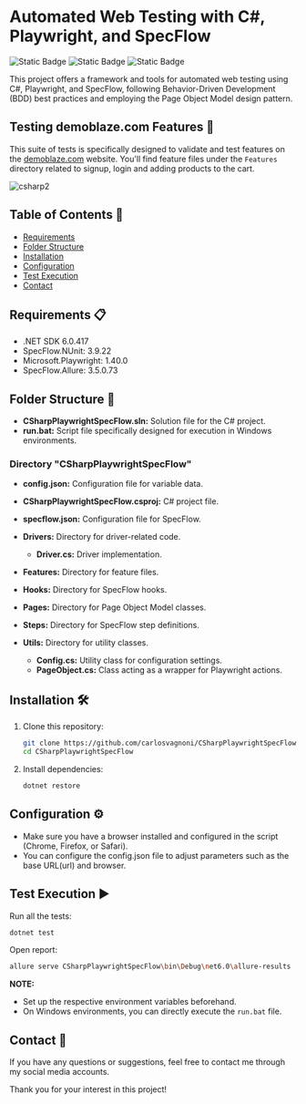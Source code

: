 # Automated Web Testing with C#, Playwright, and SpecFlow
![Static Badge](https://img.shields.io/badge/C%23-logo?style=for-the-badge&logo=c%23&logoColor=rgb(151%2C%2020%2C%20190)&labelColor=white&color=rgb(22%2C%2027%2C%2034))
![Static Badge](https://img.shields.io/badge/Playwright-logo?style=for-the-badge&logo=playwright&logoColor=rgb(214%2C%2083%2C%2072)&labelColor=rgb(46%2C%20173%2C%2051)&color=rgb(22%2C%2027%2C%2034))
![Static Badge](https://img.shields.io/badge/SpecFlow-logo?style=for-the-badge&logo=cucumber&logoColor=black&labelColor=rgb(35%2C%20217%2C%20108)&color=rgb(22%2C%2027%2C%2034))

This project offers a framework and tools for automated web testing using C#, Playwright, and SpecFlow, following Behavior-Driven Development (BDD) best practices and employing the Page Object Model design pattern.

## Testing demoblaze.com Features 🧪

This suite of tests is specifically designed to validate and test features on the [demoblaze.com](https://www.demoblaze.com) website. You'll find feature files under the `Features` directory related to signup, login and adding products to the cart.

![csharp2](https://github.com/carlosvagnoni/CSharpPlaywrightSpecFlow/assets/106275103/d08b936f-0700-4e3d-8c54-b4815d910489)

## Table of Contents 📑
- [Requirements](#requirements)
- [Folder Structure](#folder-structure)
- [Installation](#installation)
- [Configuration](#configuration)
- [Test Execution](#test-execution)
- [Contact](#contact)

## <a id="requirements">Requirements 📋</a>

- .NET SDK 6.0.417
- SpecFlow.NUnit: 3.9.22
- Microsoft.Playwright: 1.40.0
- SpecFlow.Allure: 3.5.0.73

## <a id="folder-structure">Folder Structure 📂</a>

- **CSharpPlaywrightSpecFlow.sln:** Solution file for the C# project.
- **run.bat:** Script file specifically designed for execution in Windows environments.

### Directory "CSharpPlaywrightSpecFlow"

- **config.json:** Configuration file for variable data.
- **CSharpPlaywrightSpecFlow.csproj:** C# project file.
- **specflow.json:** Configuration file for SpecFlow.

- **Drivers:** Directory for driver-related code.
  - **Driver.cs:** Driver implementation.

- **Features:** Directory for feature files.

- **Hooks:** Directory for SpecFlow hooks.

- **Pages:** Directory for Page Object Model classes.

- **Steps:** Directory for SpecFlow step definitions.

- **Utils:** Directory for utility classes.
  - **Config.cs:** Utility class for configuration settings.
  - **PageObject.cs:** Class acting as a wrapper for Playwright actions.

## <a id="installation">Installation 🛠️</a>

1. Clone this repository:

    ```bash
    git clone https://github.com/carlosvagnoni/CSharpPlaywrightSpecFlow.git
    cd CSharpPlaywrightSpecFlow
    ```

2. Install dependencies:

    ```bash
    dotnet restore
    ```

## <a id="configuration">Configuration ⚙️</a>

- Make sure you have a browser installed and configured in the script (Chrome, Firefox, or Safari).
- You can configure the config.json file to adjust parameters such as the base URL(url) and browser.

## <a id="test-execution">Test Execution ▶️</a>

Run all the tests:

```bash
dotnet test
```

Open report:

```bash
allure serve CSharpPlaywrightSpecFlow\bin\Debug\net6.0\allure-results
```

**NOTE:**

- Set up the respective environment variables beforehand.
- On Windows environments, you can directly execute the `run.bat` file.

## <a id="contact">Contact 📧</a>

If you have any questions or suggestions, feel free to contact me through my social media accounts.

Thank you for your interest in this project!
